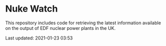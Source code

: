 # Nuke Watch

This repository includes code for retrieving the latest information available on the output of EDF nuclear power plants in the UK.

Last updated: 2021-01-23 03:53